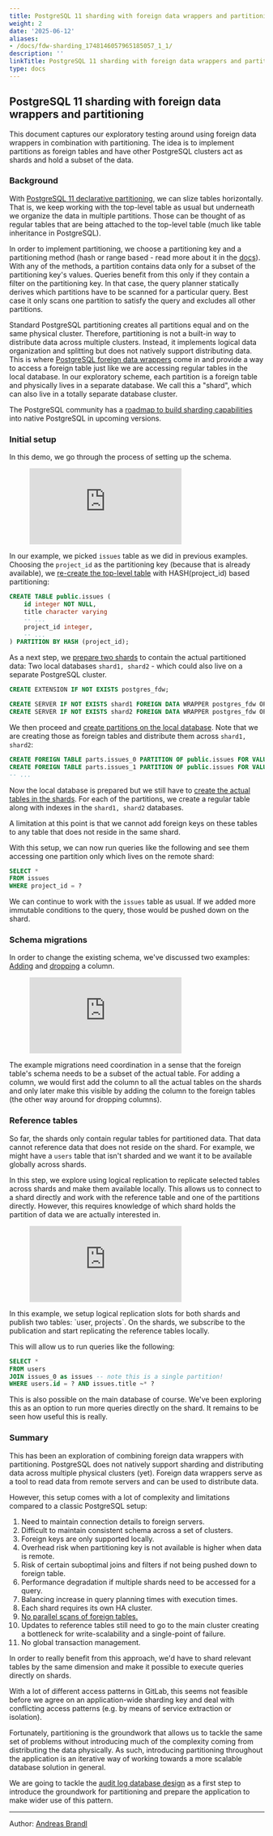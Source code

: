 ```yaml
---
title: PostgreSQL 11 sharding with foreign data wrappers and partitioning
weight: 2
date: '2025-06-12'
aliases:
- /docs/fdw-sharding_1748146057965185057_1_1/
description: ''
linkTitle: PostgreSQL 11 sharding with foreign data wrappers and partitioning
type: docs
---
```


## PostgreSQL 11 sharding with foreign data wrappers and partitioning

This document captures our exploratory testing around using foreign data wrappers in combination with partitioning. The idea is to implement partitions as foreign tables and have other PostgreSQL clusters act as shards and hold a subset of the data.

### Background

With [PostgreSQL 11 declarative partitioning](https://www.postgresql.org/docs/11/ddl-partitioning.html), we can slize tables horizontally. That is, we keep working with the top-level table as usual but underneath we organize the data in multiple partitions. Those can be thought of as regular tables that are being attached to the top-level table (much like table inheritance in PostgreSQL).

In order to implement partitioning, we choose a partitioning key and a partitioning method (hash or range based - read more about it in the [docs](https://www.postgresql.org/docs/11/ddl-partitioning.html#DDL-PARTITIONING-OVERVIEW)). With any of the methods, a partition contains data only for a subset of the partitioning key's values. Queries benefit from this only if they contain a filter on the partitioning key. In that case, the query planner statically derives which partitions have to be scanned for a particular query. Best case it only scans one partition to satisfy the query and excludes all other partitions.

Standard PostgreSQL partitioning creates all partitions equal and on the same physical cluster. Therefore, partitioning is not a built-in way to distribute data across multiple clusters. Instead, it implements logical data organization and splitting but does not natively support distributing data. This is where [PostgreSQL foreign data wrappers](https://www.postgresql.org/docs/12/postgres-fdw.html) come in and provide a way to access a foreign table just like we are accessing regular tables in the local database. In our exploratory scheme, each partition is a foreign table and physically lives in a separate database. We call this a "shard", which can also live in a totally separate database cluster.

The PostgreSQL community has a [roadmap to build sharding capabilities](https://wiki.postgresql.org/wiki/Built-in_Sharding) into native PostgreSQL in upcoming versions.

### Initial setup

In this demo, we go through the process of setting up the schema.

<figure class="video_container">
  <iframe src="https://www.youtube.com/watch?v=MiZFtM84x44" frameborder="0" allowfullscreen="true"> </iframe>
</figure>

In our example, we picked `issues` table as we did in previous examples. Choosing the `project_id` as the partitioning key (because that is already available), we [re-create the top-level table](https://gitlab.com/gitlab-org/gitlab/-/blob/611126f9ea4f27be3e597aa2384a801319db1793/db/migrate/20200429095943_partition_issues_table.up.sql) with HASH(project_id) based partitioning:

```sql
CREATE TABLE public.issues (
    id integer NOT NULL,
    title character varying
    -- ...
    project_id integer,
    -- ...
) PARTITION BY HASH (project_id);
```

As a next step, we [prepare two shards](https://gitlab.com/gitlab-org/gitlab/-/blob/611126f9ea4f27be3e597aa2384a801319db1793/db/migrate/20200429095943_partition_issues_table.up.sql#L65) to contain the actual partitioned data: Two local databases `shard1, shard2` - which could also live on a separate PostgreSQL cluster.

```sql
CREATE EXTENSION IF NOT EXISTS postgres_fdw;

CREATE SERVER IF NOT EXISTS shard1 FOREIGN DATA WRAPPER postgres_fdw OPTIONS (dbname 'shard1', host '...');
CREATE SERVER IF NOT EXISTS shard2 FOREIGN DATA WRAPPER postgres_fdw OPTIONS (dbname 'shard2', host '...');
```

We then proceed and [create partitions on the local database](https://gitlab.com/gitlab-org/gitlab/-/blob/611126f9ea4f27be3e597aa2384a801319db1793/db/migrate/20200429095943_partition_issues_table.up.sql#L73). Note that we are creating those as foreign tables and distribute them across `shard1, shard2`:

```sql
CREATE FOREIGN TABLE parts.issues_0 PARTITION OF public.issues FOR VALUES WITH (modulus 8, remainder 0) SERVER shard1;
CREATE FOREIGN TABLE parts.issues_1 PARTITION OF public.issues FOR VALUES WITH (modulus 8, remainder 1) SERVER shard2;
-- ...
```

Now the local database is prepared but we still have to [create the actual tables in the shards](https://gitlab.com/gitlab-org/gitlab/-/blob/611126f9ea4f27be3e597aa2384a801319db1793/db/sharding/shards_template.sql). For each of the partitions, we create a regular table along with indexes in the `shard1, shard2` databases.

A limitation at this point is that we cannot add foreign keys on these tables to any table that does not reside in the same shard.

With this setup, we can now run queries like the following and see them accessing one partition only which lives on the remote shard:

```sql
SELECT *
FROM issues
WHERE project_id = ?
```

We can continue to work with the `issues` table as usual. If we added more immutable conditions to the query, those would be pushed down on the shard.

### Schema migrations

In order to change the existing schema, we've discussed two examples: [Adding](https://gitlab.com/gitlab-org/gitlab/-/tree/611126f9ea4f27be3e597aa2384a801319db1793/db/sharding/add_column) and [dropping](https://gitlab.com/gitlab-org/gitlab/-/tree/611126f9ea4f27be3e597aa2384a801319db1793/db/sharding/drop_column) a column.

<figure class="video_container">
  <iframe src="https://www.youtube.com/watch?v=nt4Khi9Gr3o" frameborder="0" allowfullscreen="true"> </iframe>
</figure>

The example migrations need coordination in a sense that the foreign table's schema needs to be a subset of the actual table. For adding a column, we would first add the column to all the actual tables on the shards and only later make this visible by adding the column to the foreign tables (the other way around for dropping columns).

### Reference tables

So far, the shards only contain regular tables for partitioned data. That data cannot reference data that does not reside on the shard. For example, we might have a `users` table that isn't sharded and we want it to be available globally across shards.

In this step, we explore using logical replication to replicate selected tables across shards and make them available locally. This allows us to connect to a shard directly and work with the reference table and one of the partitions directly. However, this requires knowledge of which shard holds the partition of data we are actually interested in.

<figure class="video_container">
  <iframe src="https://www.youtube.com/watch?v=ztQtNmSYmEo" frameborder="0" allowfullscreen="true"> </iframe>
</figure>
In this example, we setup logical replication slots for both shards and publish two tables: `user, projects`. On the shards, we subscribe to the publication and start replicating the reference tables locally.

This will allow us to run queries like the following:

```sql
SELECT *
FROM users
JOIN issues_0 as issues -- note this is a single partition!
WHERE users.id = ? AND issues.title ~* ?
```

This is also possible on the main database of course. We've been exploring this as an option to run more queries directly on the shard. It remains to be seen how useful this is really.

### Summary

This has been an exploration of combining foreign data wrappers with partitioning. PostgreSQL does not natively support sharding and distributing data across multiple physical clusters (yet). Foreign data wrappers serve as a tool to read data from remote servers and can be used to distribute data.

However, this setup comes with a lot of complexity and limitations compared to a classic PostgreSQL setup:

1. Need to maintain connection details to foreign servers.
2. Difficult to maintain consistent schema across a set of clusters.
3. Foreign keys are only supported locally.
4. Overhead risk when partitioning key is not available is higher when data is remote.
5. Risk of certain suboptimal joins and filters if not being pushed down to foreign table.
6. Performance degradation if multiple shards need to be accessed for a query.
7. Balancing increase in query planning times with execution times.
8. Each shard requires its own HA cluster.
9. [No parallel scans of foreign tables.](https://gitlab.com/gitlab-org/database-team/team-tasks/-/issues/53#note_334748021)
10. Updates to reference tables still need to go to the main cluster creating a bottleneck for write-scalability and a single-point of failure.
11. No global transaction management.

In order to really benefit from this approach, we'd have to shard relevant tables by the same dimension and make it possible to execute queries directly on shards.

With a lot of different access patterns in GitLab, this seems not feasible before we agree on an application-wide sharding key and deal with conflicting access patterns (e.g. by means of service extraction or isolation).

Fortunately, partitioning is the groundwork that allows us to tackle the same set of problems without introducing much of the complexity coming from distributing the data physically. As such, introducing partitioning throughout the application is an iterative way of working towards a more scalable database solution in general.

We are going to tackle the [audit log database design](https://gitlab.com/groups/gitlab-org/-/epics/320) as a first step to introduce the groundwork for partitioning and prepare the application to make wider use of this pattern.

---

Author: [Andreas Brandl](https://gitlab.com/abrandl)
